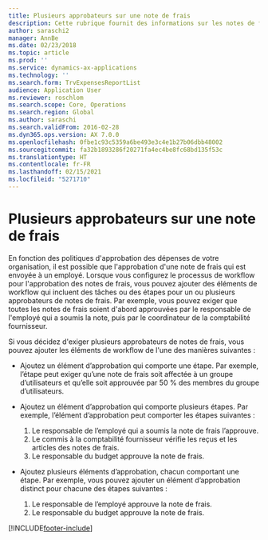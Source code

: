 ```yaml
---
title: Plusieurs approbateurs sur une note de frais
description: Cette rubrique fournit des informations sur les notes de frais qui nécessitent l'approbation de plusieurs personnes.
author: saraschi2
manager: AnnBe
ms.date: 02/23/2018
ms.topic: article
ms.prod: ''
ms.service: dynamics-ax-applications
ms.technology: ''
ms.search.form: TrvExpensesReportList
audience: Application User
ms.reviewer: roschlom
ms.search.scope: Core, Operations
ms.search.region: Global
ms.author: saraschi
ms.search.validFrom: 2016-02-28
ms.dyn365.ops.version: AX 7.0.0
ms.openlocfilehash: 0fbe1c93c5359a6be493e3c4e1b27b06dbb48002
ms.sourcegitcommit: fa32b1893286f20271fa4ec4be8fc68bd135f53c
ms.translationtype: HT
ms.contentlocale: fr-FR
ms.lasthandoff: 02/15/2021
ms.locfileid: "5271710"
---
```

# <a name="multiple-approvers-on-an-expense-report"></a>Plusieurs approbateurs sur une note de frais

En fonction des politiques d'approbation des dépenses de votre organisation, il est possible que l'approbation d'une note de frais qui est envoyée à un employé. Lorsque vous configurez le processus de workflow pour l'approbation des notes de frais, vous pouvez ajouter des éléments de workflow qui incluent des tâches ou des étapes pour un ou plusieurs approbateurs de notes de frais. Par exemple, vous pouvez exiger que toutes les notes de frais soient d'abord approuvées par le responsable de l'employé qui a soumis la note, puis par le coordinateur de la comptabilité fournisseur.

Si vous décidez d'exiger plusieurs approbateurs de notes de frais, vous pouvez ajouter les éléments de workflow de l'une des manières suivantes :

- Ajoutez un élément d’approbation qui comporte une étape. Par exemple, l’étape peut exiger qu’une note de frais soit affectée à un groupe d’utilisateurs et qu’elle soit approuvée par 50 % des membres du groupe d’utilisateurs.
- Ajoutez un élément d’approbation qui comporte plusieurs étapes. Par exemple, l’élément d’approbation peut comporter les étapes suivantes :

    1. Le responsable de l’employé qui a soumis la note de frais l’approuve.
    2. Le commis à la comptabilité fournisseur vérifie les reçus et les articles des notes de frais.
    3. Le responsable du budget approuve la note de frais.

- Ajoutez plusieurs éléments d’approbation, chacun comportant une étape. Par exemple, vous pouvez ajouter un élément d’approbation distinct pour chacune des étapes suivantes :

    1. Le responsable de l’employé approuve la note de frais.
    2. Le responsable du budget approuve la note de frais.


[!INCLUDE[footer-include](../includes/footer-banner.md)]